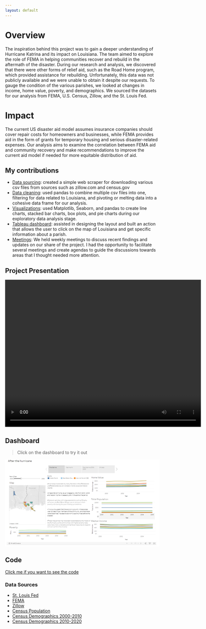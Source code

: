 ```yaml
---
layout: default
---
```



# Overview

The inspiration behind this project was to gain a deeper understanding of Hurricane Katrina and its impact on Louisiana. The team aimed to explore the role of FEMA in helping communities recover and rebuild in the aftermath of the disaster. During our research and analysis, we discovered that there were other forms of relief aid, such as the Road Home program, which provided assistance for rebuilding. Unfortunately, this data was not publicly available and we were unable to obtain it despite our requests. To gauge the condition of the various parishes, we looked at changes in income, home value, poverty, and demographics. We sourced the datasets for our analysis from FEMA, U.S. Census, Zillow, and the St. Louis Fed.

# Impact 

The current US disaster aid model assumes insurance companies should cover repair costs for homeowners and businesses, while FEMA provides aid in the form of grants for temporary housing and serious disaster-related expenses. Our analysis aims to examine the correlation between FEMA aid and community recovery and make recommendations to improve the current aid model if needed for more equitable distribution of aid.

## My contributions

*   <ins>Data sourcing</ins>: created a simple web scraper for downloading various csv files from sources such as zillow.com and census.gov
*   <ins>Data cleaning</ins>: used pandas to combine multiple csv files into one, filtering for data related to Louisiana, and pivoting or melting data into a cohesive data frame for our analysis.
*   <ins>Visualizations</ins>: used Matplotlib, Seaborn, and pandas to create line charts, stacked bar charts, box plots, and pie charts during our exploratory data analysis stage.
*   <ins>Tableau dashboard</ins>: assisted in designing the layout and built an action that allows the user to click on the map of Louisiana and get specific information about a parish.
*   <ins>Meetings</ins>: We held weekly meetings to discuss recent findings and updates on our share of the project. I had the opportunity to facilitate several meetings and create agendas to guide the discussions towards areas that I thought needed more attention. 

## Project Presentation

<video width="640" height="480" controls>
  <source src="video/pres.mp4" type="video/mp4">
  Your browser does not support the video tag.
</video>

## Dashboard

> Click on the dashboard to try it out

[![Dashboard Image](video/db.png)](https://public.tableau.com/app/profile/ds4a.e4.team.55/viz/TeamDashboard_filter_version/Afterthehurricane)


## Code

[Click me if you want to see the code](https://github.com/5014NG3/ds4a_project_code)


### Data Sources

*   [St. Louis Fed](https://fred.stlouisfed.org/categories/28461)
*   [FEMA](https://www.fema.gov/openfema-data-page/individuals-and-households-program-valid-registrations-v1)
*   [Zillow](https://www.zillow.com/research/data/)
*   [Census Population](https://www2.census.gov/programs-surveys/popest/datasets/)
*   [Census Demographics 2000-2010](https://www2.census.gov/programs-surveys/popest/datasets/2000-2010/intercensal/county/)
*   [Census Demographics 2010-2020](https://www2.census.gov/programs-surveys/popest/datasets/2010-2020/counties/totals/)


